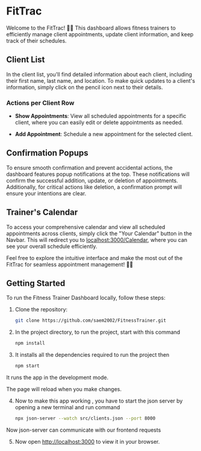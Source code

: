 # FitTrac

Welcome to the FitTrac! 🏋️‍♂️ This dashboard allows fitness trainers to efficiently manage client appointments, update client information, and keep track of their schedules.

## Client List

In the client list, you'll find detailed information about each client, including their first name, last name, and location. To make quick updates to a client's information, simply click on the pencil icon next to their details.

### Actions per Client Row

- **Show Appointments**: View all scheduled appointments for a specific client, where you can easily edit or delete appointments as needed.

- **Add Appointment**: Schedule a new appointment for the selected client.

## Confirmation Popups

To ensure smooth confirmation and prevent accidental actions, the dashboard features popup notifications at the top. These notifications will confirm the successful addition, update, or deletion of appointments. Additionally, for critical actions like deletion, a confirmation prompt will ensure your intentions are clear.

## Trainer's Calendar

To access your comprehensive calendar and view all scheduled appointments across clients, simply click the "Your Calendar" button in the Navbar. This will redirect you to [localhost:3000/Calendar](http://localhost:3000/Calendar), where you can see your overall schedule efficiently.

Feel free to explore the intuitive interface and make the most out of the FitTrac for seamless appointment management! 📅💪

## Getting Started

To run the Fitness Trainer Dashboard locally, follow these steps:

1. Clone the repository:

   ```bash
   git clone https://github.com/saem2002/FitnessTrainer.git

2. In the project directory, to run the project,
start with this command

   ```bash
   npm install

3. It installs all the dependencies required to run the project
then 
   ```bash
   npm start

It runs the app in the development mode.


The page will reload when you make changes.

4. Now to make this app working , you have to start the json server by opening a new terminal and run command
   ```bash
   npx json-server --watch src/clients.json --port 8000

Now json-server can communicate with our frontend requests

5. Now open [http://localhost:3000](http://localhost:3000) to view it in your browser.
